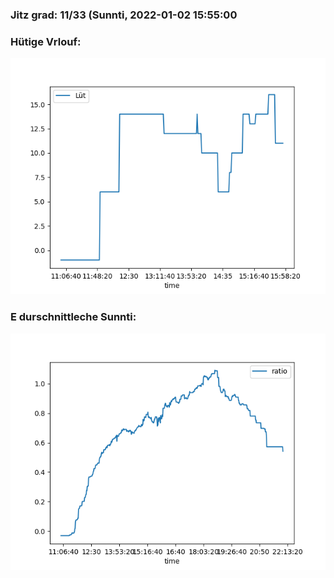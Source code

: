 ### Jitz grad: 11/33 (Sunnti, 2022-01-02 15:55:00

### Hütige Vrlouf:
![Graph](Today.png)

### E durschnittleche Sunnti:
![Graph](Sunnti.png)
